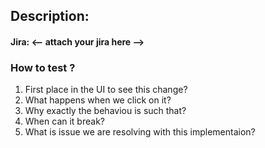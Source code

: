 ## Description:

#### Jira: <--  attach your jira here -->

### How to test ?
1. First place in the UI to see this change?
2. What happens when we click on it?
3. Why exactly the behaviou is such that?
4. When can it break?
5. What is issue we are resolving with this implementaion?

